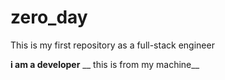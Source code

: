 # zero_day
This is my first repository as a full-stack engineer

**i am a developer** __ this is from my machine__

